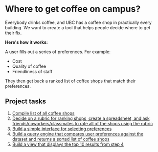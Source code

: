 # Where to get coffee on campus?

Everybody drinks coffee, and UBC has a coffee shop in practically every building. We want to create a tool that helps people decide where to get their fix.

**Here's how it works:**

A user fills out a series of preferences. For example:

- Cost
- Quality of coffee
- Friendliness of staff

They then get back a ranked list of coffee shops that match their preferences.

## Project tasks

1. [Compile list of all coffee shops](https://github.com/ubyssey/coffee-on-campus/issues/1)
2. [Decide on a rubric for ranking shops, create a spreadsheet, and ask friends/coworkers/classmates to rate all of the shops using the rubric](https://github.com/ubyssey/coffee-on-campus/issues/1)
3. [Build a simple interface for selecting preferences](https://github.com/ubyssey/coffee-on-campus/issues/1)
4. [Build a query engine that compares user preferences against the dataset and returns a sorted list of coffee shops](https://github.com/ubyssey/coffee-on-campus/issues/1)
5. [Build a view that displays the top 10 results from step 4](https://github.com/ubyssey/coffee-on-campus/issues/1)

